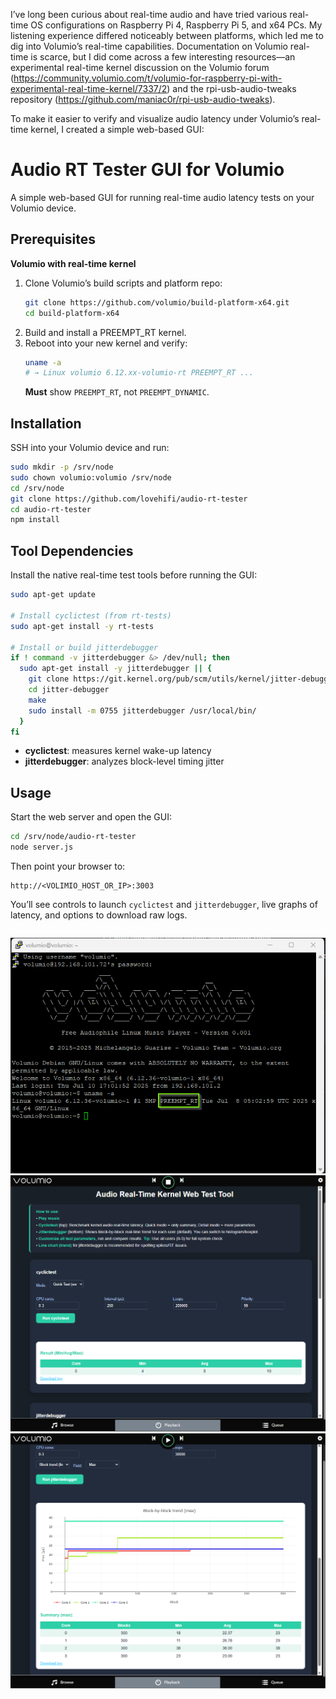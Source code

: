 I’ve long been curious about real-time audio and have tried various real-time OS configurations on Raspberry Pi 4, Raspberry Pi 5, and x64 PCs. My listening experience differed noticeably between platforms, which led me to dig into Volumio’s real-time capabilities. Documentation on Volumio real-time is scarce, but I did come across a few interesting resources—an experimental real-time kernel discussion on the Volumio forum (https://community.volumio.com/t/volumio-for-raspberry-pi-with-experimental-real-time-kernel/7337/2) and the rpi-usb-audio-tweaks repository (https://github.com/maniac0r/rpi-usb-audio-tweaks).

To make it easier to verify and visualize audio latency under Volumio’s real-time kernel, I created a simple web-based GUI:

# Audio RT Tester GUI for Volumio

A simple web-based GUI for running real-time audio latency tests on your Volumio device.

## Prerequisites

**Volumio with real-time kernel**  
  1. Clone Volumio’s build scripts and platform repo:  
     ```bash
     git clone https://github.com/volumio/build-platform-x64.git
     cd build-platform-x64
     ```
  2. Build and install a PREEMPT_RT kernel.  
  3. Reboot into your new kernel and verify:  
     ```bash
     uname -a
     # → Linux volumio 6.12.xx-volumio-rt PREEMPT_RT ...
     ```  
     **Must** show `PREEMPT_RT`, not `PREEMPT_DYNAMIC`.


## Installation

SSH into your Volumio device and run:

```bash
sudo mkdir -p /srv/node
sudo chown volumio:volumio /srv/node
cd /srv/node
git clone https://github.com/lovehifi/audio-rt-tester
cd audio-rt-tester
npm install
````

## Tool Dependencies

Install the native real-time test tools before running the GUI:

```bash
sudo apt-get update

# Install cyclictest (from rt-tests)
sudo apt-get install -y rt-tests

# Install or build jitterdebugger
if ! command -v jitterdebugger &> /dev/null; then
  sudo apt-get install -y jitterdebugger || {
    git clone https://git.kernel.org/pub/scm/utils/kernel/jitter-debugger.git
    cd jitter-debugger
    make
    sudo install -m 0755 jitterdebugger /usr/local/bin/
  }
fi
```

* **cyclictest**: measures kernel wake-up latency
* **jitterdebugger**: analyzes block-level timing jitter

## Usage

Start the web server and open the GUI:

```bash
cd /srv/node/audio-rt-tester
node server.js
```

Then point your browser to:

```
http://<VOLIMIO_HOST_OR_IP>:3003
```

You’ll see controls to launch `cyclictest` and `jitterdebugger`, live graphs of latency, and options to download raw logs.

```
```
![Test UI Screenshot 2](https://raw.githubusercontent.com/lovehifi/audio-rt-tester/main/volumiort.png)
![Test UI Screenshot 1](https://raw.githubusercontent.com/lovehifi/audio-rt-tester/main/test_ui_01.png)  
![Test UI Screenshot 2](https://raw.githubusercontent.com/lovehifi/audio-rt-tester/main/test_ui_02.png)
